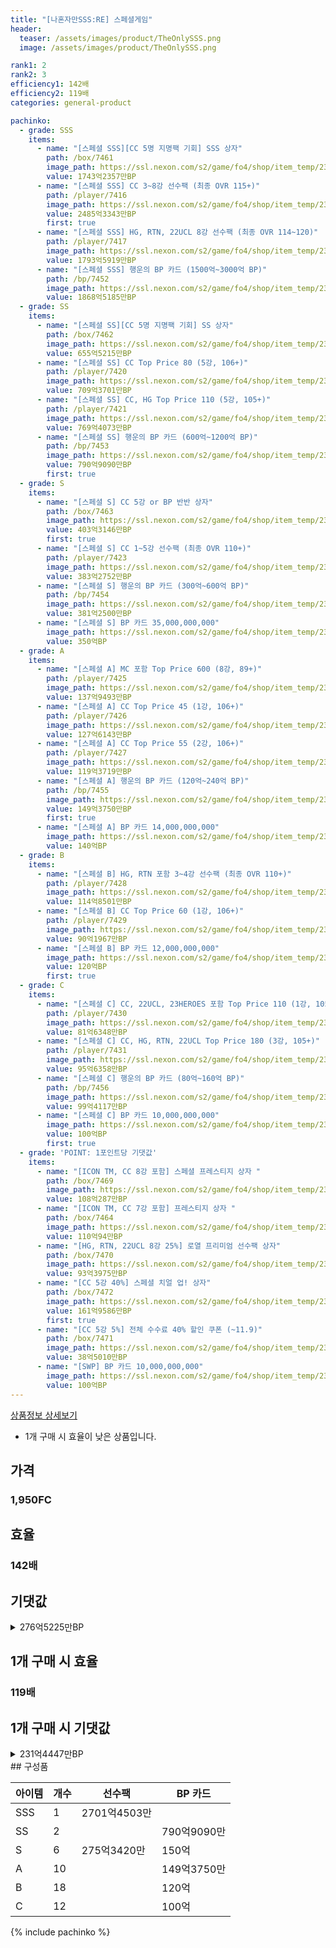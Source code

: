 ```yaml
---
title: "[나혼자만SSS:RE] 스페셜게임"
header:
  teaser: /assets/images/product/TheOnlySSS.png
  image: /assets/images/product/TheOnlySSS.png

rank1: 2
rank2: 3
efficiency1: 142배
efficiency2: 119배
categories: general-product

pachinko:
  - grade: SSS
    items:
      - name: "[스페셜 SSS][CC 5명 지명팩 기회] SSS 상자"
        path: /box/7461
        image_path: https://ssl.nexon.com/s2/game/fo4/shop/item_temp/230907_special_b9244v59dhjj15/201704215_s.png
        value: 1743억2357만BP
      - name: "[스페셜 SSS] CC 3~8강 선수팩 (최종 OVR 115+)"
        path: /player/7416
        image_path: https://ssl.nexon.com/s2/game/fo4/shop/item_temp/230907_special_b9244v59dhjj15/200233073_s.png
        value: 2485억3343만BP
        first: true
      - name: "[스페셜 SSS] HG, RTN, 22UCL 8강 선수팩 (최종 OVR 114~120)"
        path: /player/7417
        image_path: https://ssl.nexon.com/s2/game/fo4/shop/item_temp/230907_special_b9244v59dhjj15/200233074_s.png
        value: 1793억5919만BP
      - name: "[스페셜 SSS] 행운의 BP 카드 (1500억~3000억 BP)"
        path: /bp/7452
        image_path: https://ssl.nexon.com/s2/game/fo4/shop/item_temp/230907_special_b9244v59dhjj15/200333010_s.png
        value: 1868억5185만BP
  - grade: SS
    items:
      - name: "[스페셜 SS][CC 5명 지명팩 기회] SS 상자"
        path: /box/7462
        image_path: https://ssl.nexon.com/s2/game/fo4/shop/item_temp/230907_special_b9244v59dhjj15/201704216_s.png
        value: 655억5215만BP
      - name: "[스페셜 SS] CC Top Price 80 (5강, 106+)"
        path: /player/7420
        image_path: https://ssl.nexon.com/s2/game/fo4/shop/item_temp/230907_special_b9244v59dhjj15/200233077_s.png
        value: 709억3701만BP
      - name: "[스페셜 SS] CC, HG Top Price 110 (5강, 105+)"
        path: /player/7421
        image_path: https://ssl.nexon.com/s2/game/fo4/shop/item_temp/230907_special_b9244v59dhjj15/200233078_s.png
        value: 769억4073만BP
      - name: "[스페셜 SS] 행운의 BP 카드 (600억~1200억 BP)"
        path: /bp/7453
        image_path: https://ssl.nexon.com/s2/game/fo4/shop/item_temp/230907_special_b9244v59dhjj15/200333011_s.png
        value: 790억9090만BP
        first: true
  - grade: S
    items:
      - name: "[스페셜 S] CC 5강 or BP 반반 상자"
        path: /box/7463
        image_path: https://ssl.nexon.com/s2/game/fo4/shop/item_temp/230907_special_b9244v59dhjj15/201704217_s.png
        value: 403억3146만BP
        first: true
      - name: "[스페셜 S] CC 1~5강 선수팩 (최종 OVR 110+)"
        path: /player/7423
        image_path: https://ssl.nexon.com/s2/game/fo4/shop/item_temp/230907_special_b9244v59dhjj15/200233080_s.png
        value: 383억2752만BP
      - name: "[스페셜 S] 행운의 BP 카드 (300억~600억 BP)"
        path: /bp/7454
        image_path: https://ssl.nexon.com/s2/game/fo4/shop/item_temp/230907_special_b9244v59dhjj15/200333013_s.png
        value: 381억2500만BP
      - name: "[스페셜 S] BP 카드 35,000,000,000"
        image_path: https://ssl.nexon.com/s2/game/fo4/shop/item_temp/230907_special_b9244v59dhjj15/200333014_s.png
        value: 350억BP
  - grade: A
    items:
      - name: "[스페셜 A] MC 포함 Top Price 600 (8강, 89+)"
        path: /player/7425
        image_path: https://ssl.nexon.com/s2/game/fo4/shop/item_temp/230907_special_b9244v59dhjj15/200233082_s.png
        value: 137억9493만BP
      - name: "[스페셜 A] CC Top Price 45 (1강, 106+)"
        path: /player/7426
        image_path: https://ssl.nexon.com/s2/game/fo4/shop/item_temp/230907_special_b9244v59dhjj15/200233083_s.png
        value: 127억6143만BP
      - name: "[스페셜 A] CC Top Price 55 (2강, 106+)"
        path: /player/7427
        image_path: https://ssl.nexon.com/s2/game/fo4/shop/item_temp/230907_special_b9244v59dhjj15/200233084_s.png
        value: 119억3719만BP
      - name: "[스페셜 A] 행운의 BP 카드 (120억~240억 BP)"
        path: /bp/7455
        image_path: https://ssl.nexon.com/s2/game/fo4/shop/item_temp/230907_special_b9244v59dhjj15/200333015_s.png
        value: 149억3750만BP
        first: true
      - name: "[스페셜 A] BP 카드 14,000,000,000"
        image_path: https://ssl.nexon.com/s2/game/fo4/shop/item_temp/230907_special_b9244v59dhjj15/200333016_s.png
        value: 140억BP
  - grade: B
    items:
      - name: "[스페셜 B] HG, RTN 포함 3~4강 선수팩 (최종 OVR 110+)"
        path: /player/7428
        image_path: https://ssl.nexon.com/s2/game/fo4/shop/item_temp/230907_special_b9244v59dhjj15/200233085_s.png
        value: 114억8501만BP
      - name: "[스페셜 B] CC Top Price 60 (1강, 106+)"
        path: /player/7429
        image_path: https://ssl.nexon.com/s2/game/fo4/shop/item_temp/230907_special_b9244v59dhjj15/200233086_s.png
        value: 90억1967만BP
      - name: "[스페셜 B] BP 카드 12,000,000,000"
        image_path: https://ssl.nexon.com/s2/game/fo4/shop/item_temp/230907_special_b9244v59dhjj15/200333017_s.png
        value: 120억BP
        first: true
  - grade: C
    items:
      - name: "[스페셜 C] CC, 22UCL, 23HEROES 포함 Top Price 110 (1강, 105+)"
        path: /player/7430
        image_path: https://ssl.nexon.com/s2/game/fo4/shop/item_temp/230907_special_b9244v59dhjj15/200233087_s.png
        value: 81억6348만BP
      - name: "[스페셜 C] CC, HG, RTN, 22UCL Top Price 180 (3강, 105+)"
        path: /player/7431
        image_path: https://ssl.nexon.com/s2/game/fo4/shop/item_temp/230907_special_b9244v59dhjj15/200233088_s.png
        value: 95억6358만BP
      - name: "[스페셜 C] 행운의 BP 카드 (80억~160억 BP)"
        path: /bp/7456
        image_path: https://ssl.nexon.com/s2/game/fo4/shop/item_temp/230907_special_b9244v59dhjj15/200333018_s.png
        value: 99억4117만BP
      - name: "[스페셜 C] BP 카드 10,000,000,000"
        image_path: https://ssl.nexon.com/s2/game/fo4/shop/item_temp/230907_special_b9244v59dhjj15/200333019_s.png
        value: 100억BP
        first: true
  - grade: 'POINT: 1포인트당 기댓값'
    items:
      - name: "[ICON TM, CC 8강 포함] 스페셜 프레스티지 상자 "
        path: /box/7469
        image_path: https://ssl.nexon.com/s2/game/fo4/shop/item_temp/230907_special_b9244v59dhjj15/201704223_s.png
        value: 108억287만BP
      - name: "[ICON TM, CC 7강 포함] 프레스티지 상자 "
        path: /box/7464
        image_path: https://ssl.nexon.com/s2/game/fo4/shop/item_temp/230907_special_b9244v59dhjj15/201704218_s.png
        value: 110억94만BP
      - name: "[HG, RTN, 22UCL 8강 25%] 로열 프리미엄 선수팩 상자"
        path: /box/7470
        image_path: https://ssl.nexon.com/s2/game/fo4/shop/item_temp/230907_special_b9244v59dhjj15/201704224_s.png
        value: 93억3975만BP
      - name: "[CC 5강 40%] 스페셜 치얼 업! 상자"
        path: /box/7472
        image_path: https://ssl.nexon.com/s2/game/fo4/shop/item_temp/230907_special_b9244v59dhjj15/201704226_s.png
        value: 161억9586만BP
        first: true
      - name: "[CC 5강 5%] 전체 수수료 40% 할인 쿠폰 (~11.9)"
        path: /box/7471
        image_path: https://ssl.nexon.com/s2/game/fo4/shop/item_temp/230907_special_b9244v59dhjj15/201704225_s.png
        value: 38억5010만BP
      - name: "[SWP] BP 카드 10,000,000,000"
        image_path: https://ssl.nexon.com/s2/game/fo4/shop/item_temp/230907_special_b9244v59dhjj15/200333025_s.png
        value: 100억BP
---
```

[상품정보 상세보기](https://shop.fifaonline4.nexon.com/Events/230907/TheOnlySSS)
* 1개 구매 시 효율이 낮은 상품입니다.


## 가격
### 1,950FC
## 효율
### 142배
## 기댓값
<details>
<summary>276억5225만BP</summary>
<div markdown="1">
- 선수팩 141억990만BP
  - 수수료 쿠폰 40% 적용 시 135억4550만BP
  - 수수료 쿠폰 30% 적용 시 129억8111만BP
  - 수수료 쿠폰 20% 적용 시 124억1671만BP
- BP 카드 146억7113만BP

</div>
</details>

## 1개 구매 시 효율
### 119배
## 1개 구매 시 기댓값
<details>
<summary>231억4447만BP</summary>
<div markdown="1">
- 선수팩 88억8469만BP
  - 수수료 쿠폰 40% 적용 시 85억2931만BP
  - 수수료 쿠폰 30% 적용 시 81억7392만BP
  - 수수료 쿠폰 20% 적용 시 78억1853만BP
- BP 카드 149억7054만BP

</div>
</details>
## 구성품

|아이템|개수|선수팩|BP 카드|
|---|---|---|---|
|SSS|1|2701억4503만||
|SS|2||790억9090만|
|S|6|275억3420만|150억|
|A|10||149억3750만|
|B|18||120억|
|C|12||100억|
{% include pachinko %}